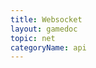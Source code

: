 ```yaml
---
title: Websocket
layout: gamedoc
topic: net
categoryName: api
---
```


<!-- md game/api/net/_websocketContext/connectSocket.md -->
<!-- md game/api/net/_websocketContext/SocketTask.md -->
<!-- md game/api/net/_websocketContext/SocketTaskClose.md -->
<!-- md game/api/net/_websocketContext/SocketTaskOnClose.md -->
<!-- md game/api/net/_websocketContext/SocketTaskOnError.md -->
<!-- md game/api/net/_websocketContext/SocketTaskOnMessage.md -->
<!-- md game/api/net/_websocketContext/SocketTaskOnOpen.md -->
<!-- md game/api/net/_websocketContext/SocketTaskSend.md -->